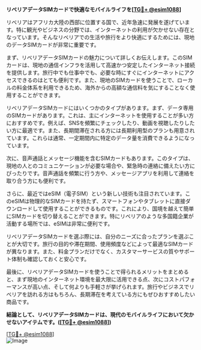 **リベリアデータSIMカードで快適なモバイルライフを[[TG💪+ @esim1088](https://t.me/s/esim1088)]**

リベリアはアフリカ大陸の西部に位置する国で、近年急速に発展を遂げています。特に観光やビジネスの分野では、インターネットの利用が欠かせない存在となっています。そんなリベリアでの生活や旅行をより快適にするためには、現地のデータSIMカードが非常に重要です。

まず、リベリアデータSIMカードの魅力について詳しくお伝えします。このSIMカードは、現地の通信インフラを活用して高速かつ安定したインターネット接続を提供します。旅行中でも仕事中でも、必要な時にすぐにインターネットにアクセスできるのはとても便利です。また、現地のSIMカードを使うことで、ローカルの料金体系を利用できるため、海外からの高額な通信料を気にすることなく使用することができます。

リベリアデータSIMカードにはいくつかのタイプがあります。まず、データ専用のSIMカードがあります。これは、主にインターネットを使用することが多い方におすすめです。例えば、SNSを頻繁にチェックしたり、動画を視聴したりしたい方に最適です。また、長期間滞在される方には長期利用型のプランも用意されています。これらは通常、一定期間内に特定のデータ量を消費できるようになっています。

次に、音声通話とメッセージ機能を含むSIMカードもあります。このタイプは、現地の人とのコミュニケーションが必要な場合や、緊急時の連絡に備えたい方にぴったりです。音声通話を頻繁に行う方や、メッセージアプリを利用して連絡を取り合う方にも便利です。

さらに、最近ではeSIM（電子SIM）という新しい技術も注目されています。このeSIMは物理的なSIMカードを持たず、スマートフォンやタブレットに直接ダウンロードして使用することができるものです。これにより、国境を越えて簡単にSIMカードを切り替えることができます。特にリベリアのような多国籍企業が活動する場所では、eSIMは非常に便利です。

リベリアデータSIMカードを選ぶ際には、自分のニーズに合ったプランを選ぶことが大切です。旅行の目的や滞在期間、使用頻度などによって最適なSIMカードが異なります。また、料金プランだけでなく、カスタマーサービスの質やサポート体制も確認しておくと安心です。

最後に、リベリアデータSIMカードを使うことで得られるメリットをまとめると、まず現地のインターネット環境を最大限に活用できる点、次にコストパフォーマンスが高い点、そして何よりも手軽さが挙げられます。旅行やビジネスでリベリアを訪れる方はもちろん、長期滞在を考えている方にもぜひおすすめしたい商品です。

**結論として、リベリアデータSIMカードは、現代のモバイルライフにおいて欠かせないアイテムです。([[TG💪+ @esim1088](https://t.me/s/esim1088)])**

[[TG💪+ @esim1088](https://t.me/s/esim1088)]  
![Image](https://i.postimg.cc/Y0z9fWf4/image.png)